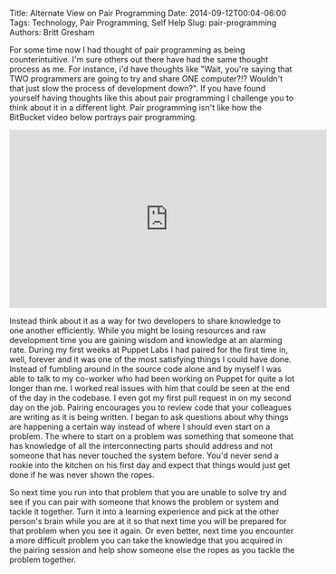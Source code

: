 Title: Alternate View on Pair Programming
Date: 2014-09-12T00:04-06:00
Tags: Technology, Pair Programming, Self Help
Slug: pair-programming
Authors: Britt Gresham


For some time now I had thought of pair programming as being counterintuitive.
I'm sure others out there have had the same thought process as me. For
instance, i'd have thoughts like "Wait, you're saying that TWO programmers are
going to try and share ONE computer?!? Wouldn't that just slow the process of
development down?". If you have found yourself having thoughts like this about
pair programming I challenge you to think about it in a different light. Pair
programming isn't like how the BitBucket video below portrays pair programming.

<iframe width="560" height="315" src="https://www.youtube.com/embed/dYBjVTMUQY0" frameborder="0" allowfullscreen></iframe>

Instead think about it as a way for two developers to share knowledge to one
another efficiently. While you might be losing resources and raw development
time you are gaining wisdom and knowledge at an alarming rate. During my first
weeks at Puppet Labs I had paired for the first time in, well, forever and it
was one of the most satisfying things I could have done. Instead of fumbling
around in the source code alone and by myself I was able to talk to my
co-worker who had been working on Puppet for quite a lot longer than me. I
worked real issues with him that could be seen at the end of the day in the
codebase. I even got my first pull request in on my second day on the job.
Pairing encourages you to review code that your colleagues are writing as it is
being written. I began to ask questions about why things are happening a
certain way instead of where I should even start on a problem. The where to
start on a problem was something that someone that has knowledge of all the
interconnecting parts should address and not someone that has never touched the
system before. You'd never send a rookie into the kitchen on his first day and
expect that things would just get done if he was never shown the ropes.

So next time you run into that problem that you are unable to solve try and see
if you can pair with someone that knows the problem or system and tackle it
together. Turn it into a learning experience and pick at the other person's
brain while you are at it so that next time you will be prepared for that
problem when you see it again. Or even better, next time you encounter a more
difficult problem you can take the knowledge that you acquired in the pairing
session and help show someone else the ropes as you tackle the problem
together.
